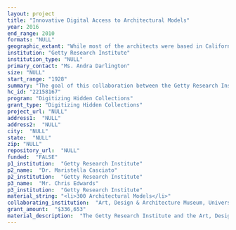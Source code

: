```yaml
--- 
layout: project 
title: "Innovative Digital Access to Architectural Models"
year: 2016
end_range: 2010
formats: "NULL"
geographic_extant: "While most of the architects were based in California, many had international careers with projects throughout the world. The models represent projects from Oregon to New York in the United States, in Germany, France, Switzerland, Austria, Spain, The Netherlands, Canada, Argentina, Jamaica, Malaysia, Indonesia, Japan, and throughout Southern California."
institution: "Getty Research Institute"
institution_type: "NULL"
primary_contact: "Ms. Andra Darlington"
size: "NULL"
start_range: "1928"
summary: "The goal of this collaboration between the Getty Research Institute and the Art, Design & Architecture Museum at the University of California, Santa Barbara is to digitize and provide free integrated online access to 300 architectural models, many of which are inaccessible due to their large size and fragility. Using innovative 360ï‚° hemispherical photography, the project will produce hundreds of images of each model, and assemble them into seamless digital renderings. To maximize the research potential of the renderings, we will develop a new web-based viewer that allows researchers to rotate and magnify them for close study. Digitization of models will have a transformative effect on research in architectural history and promote interdisciplinary scholarship. The project partners will widely disseminate images and methodology, and make the viewer freely available as open-source code. Best practices for digitization will be extended to open new opportunities for collaboration among institutions with architectural models."
hc_id: "22158167"
program: "Digitizing Hidden Collections"
grant_type: "Digitizing Hidden Collections"
project_url: "NULL"
address1:  "NULL"
address2:  "NULL"
city:  "NULL"
state:  "NULL"
zip: "NULL"
repository_url:  "NULL"
funded:  "FALSE"
p1_institution:  "Getty Research Institute"
p2_name:  "Dr. Maristella Casciato"
p2_institution:  "Getty Research Institute"
p3_name:  "Mr. Chris Edwards"
p3_institution:  "Getty Research Institute"
material_string: "<li>300 Architectural Models</li>"
collaborating_institution:  "Art, Design & Architecture Museum, University of California, Santa Barbara"
grant_amount:  "$336,653"
material_description:  "The Getty Research Institute and the Art, Design & Architecture Museum at UC Santa Barbara seek to digitize approximately 300 architectural models using innovative 360-degree hemispherical photography. The project will provide online access to digital renderings of the models that can be rotated to allow study from any angle. Included are designs by more than 25 architects, such as influential modernists R.M. Schindler and Ray Kappe, postmodern visionaries Daniel Libeskind and Charles Moore, and historicist Lutah Maria Riggs, the first woman in California to be named a Fellow of the American Institute of Architects. Objects range from working models depicting different stages in the design process, to presentation models representing the finished version, to exhibition models made after a project ends. Designs convey the unique vision of each architect while reflecting broad trends in architectural history. While some represent iconic buildings, others are the only three-dimensional realizations of pioneering designs that were never built. Residential, commercial and institutional projects span the full spectrum of the built environment. Among the landmarks of residential architecture are Case Study Houses from the program that sought to redefine the modern home by inviting renowned architects to design model houses for the post-WWII housing boom in the United States. Examples include models of Whitney Smith's unbuilt Case Study Houses #5 and #12 (1946) and Pierre Koenig's Case Study House #22 (1960), one of the most famous houses in Los Angeles and an emblem of idealized modern living. Examples of commercial architecture include hotels, a car dealership, and office buildings such as Frank Israel's postmodern headquarters for Propaganda films (1988), which aspires to bring the urban streetscape into the workplace. Models of institutional architecture include museums, concert halls, universities, and John Lautner's Midtown School (1961), a cluster of small hexagonal buildings in his distinct modern style."
---
```

